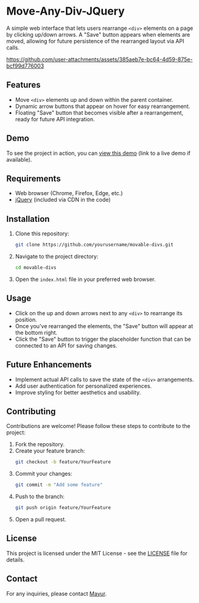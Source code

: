 # Move-Any-Div-JQuery

A simple web interface that lets users rearrange `<div>` elements on a page by clicking up/down arrows. A "Save" button appears when elements are moved, allowing for future persistence of the rearranged layout via API calls.

https://github.com/user-attachments/assets/385aeb7e-bc64-4d59-875e-bcf99d776003

## Features

- Move `<div>` elements up and down within the parent container.
- Dynamic arrow buttons that appear on hover for easy rearrangement.
- Floating "Save" button that becomes visible after a rearrangement, ready for future API integration.

## Demo

To see the project in action, you can [view this demo](#) (link to a live demo if available).

## Requirements

- Web browser (Chrome, Firefox, Edge, etc.)
- [jQuery](https://jquery.com/) (included via CDN in the code)

## Installation

1. Clone this repository:
    ```bash
    git clone https://github.com/yourusername/movable-divs.git
    ```
2. Navigate to the project directory:
    ```bash
    cd movable-divs
    ```
3. Open the `index.html` file in your preferred web browser.

## Usage

- Click on the up and down arrows next to any `<div>` to rearrange its position.
- Once you've rearranged the elements, the "Save" button will appear at the bottom right.
- Click the "Save" button to trigger the placeholder function that can be connected to an API for saving changes.

## Future Enhancements

- Implement actual API calls to save the state of the `<div>` arrangements.
- Add user authentication for personalized experiences.
- Improve styling for better aesthetics and usability.

## Contributing

Contributions are welcome! Please follow these steps to contribute to the project:

1. Fork the repository.
2. Create your feature branch:
    ```bash
    git checkout -b feature/YourFeature
    ```
3. Commit your changes:
    ```bash
    git commit -m "Add some feature"
    ```
4. Push to the branch:
    ```bash
    git push origin feature/YourFeature
    ```
5. Open a pull request.

## License

This project is licensed under the MIT License - see the [LICENSE](LICENSE) file for details.

## Contact

For any inquiries, please contact [Mayur](https://mayur.ca/x).
